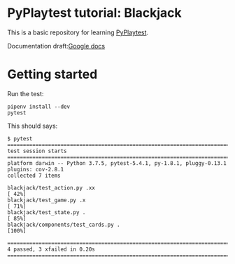 # PyPlaytest tutorial: Blackjack

This is a basic repository for learning [PyPlaytest](https://github.com/dat-boris/py-playtest).


Documentation draft:[Google docs](https://docs.google.com/document/d/1RsXewXl0SH-vwHwH6N4I3viaqTZObvFS_-9lfbgY9as/edit#heading=h.ik94pw9fmrrd)


# Getting started

Run the test:

```
pipenv install --dev
pytest
```

This should says:

```
$ pytest
============================================================================= test session starts =============================================================================
platform darwin -- Python 3.7.5, pytest-5.4.1, py-1.8.1, pluggy-0.13.1
plugins: cov-2.8.1
collected 7 items

blackjack/test_action.py .xx                                                                                                                                            [ 42%]
blackjack/test_game.py .x                                                                                                                                               [ 71%]
blackjack/test_state.py .                                                                                                                                               [ 85%]
blackjack/components/test_cards.py .                                                                                                                                    [100%]

======================================================================== 4 passed, 3 xfailed in 0.20s =========================================================================
```